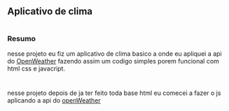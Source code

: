 ## Aplicativo de clima

#

### Resumo
  
nesse projeto eu fiz um aplicativo de clima basico a onde eu apliquei a api do <a href="https://openweathermap.org/">OpenWeather</a> fazendo assim um codigo simples porem funcional com html css e javacript.   

#

nesse projeto depois de ja ter feito toda base html eu comecei a fazer o js aplicando a api do <a href="https://openweathermap.org/">openWeather</a>


